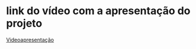 # link do vídeo com a apresentação do projeto

[Videoapresentação](https://www.awesomescreenshot.com/video/35664309?key=272a9336c826d9f9e213ca3c5dfa11e7)
